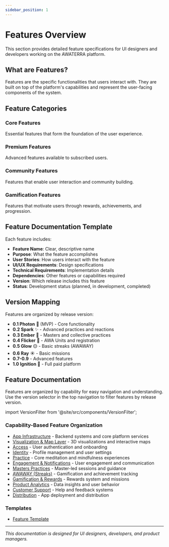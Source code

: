 ```yaml
---
sidebar_position: 1
---
```


# Features Overview

This section provides detailed feature specifications for UI designers and developers working on the AWATERRA platform.

## What are Features?

Features are the specific functionalities that users interact with. They are built on top of the platform's capabilities and represent the user-facing components of the system.

## Feature Categories

### Core Features
Essential features that form the foundation of the user experience.

### Premium Features
Advanced features available to subscribed users.

### Community Features
Features that enable user interaction and community building.

### Gamification Features
Features that motivate users through rewards, achievements, and progression.

## Feature Documentation Template

Each feature includes:

- **Feature Name**: Clear, descriptive name
- **Purpose**: What the feature accomplishes
- **User Stories**: How users interact with the feature
- **UI/UX Requirements**: Design specifications
- **Technical Requirements**: Implementation details
- **Dependencies**: Other features or capabilities required
- **Version**: Which release includes this feature
- **Status**: Development status (planned, in development, completed)

## Version Mapping

Features are organized by release version:

- **0.1 Photon** 🔹 (MVP) - Core functionality
- **0.2 Spark** ✨ - Advanced practices and reactions
- **0.3 Ember** 🧡 - Masters and collective practices
- **0.4 Flicker** 💛 - AWA Units and registration
- **0.5 Glow** 🟡 - Basic streaks (AWAWAY)
- **0.6 Ray** ☀️ - Basic missions
- **0.7-0.9** - Advanced features
- **1.0 Ignition** 🚀 - Full paid platform

## Feature Documentation

Features are organized by capability for easy navigation and understanding. Use the version selector in the top navigation to filter features by release version.

import VersionFilter from '@site/src/components/VersionFilter';

<VersionFilter />

### Capability-Based Feature Organization
- [App Infrastructure](/docs/features/app-infrastructure/intro) - Backend systems and core platform services
- [Visualization & Map Layer](/docs/features/visualization-map-layer/intro) - 3D visualizations and interactive maps
- [Access](/docs/features/access/intro) - User authentication and onboarding
- [Identity](/docs/features/identity/intro) - Profile management and user settings
- [Practice](/docs/features/practice/intro) - Core meditation and mindfulness experiences
- [Engagement & Notifications](/docs/features/engagement-notifications/intro) - User engagement and communication
- [Masters Practices](/docs/features/masters-practices/intro) - Master-led sessions and guidance
- [AWAWAY (Streaks)](/docs/features/away-streaks/intro) - Gamification and achievement tracking
- [Gamification & Rewards](/docs/features/gamification-rewards/intro) - Rewards system and missions
- [Product Analytics](/docs/features/product-analytics/intro) - Data insights and user behavior
- [Customer Support](/docs/features/customer-support/intro) - Help and feedback systems
- [Distribution](/docs/features/distribution/intro) - App deployment and distribution

### Templates
- [Feature Template](/docs/features/template)

---

*This documentation is designed for UI designers, developers, and product managers.*
